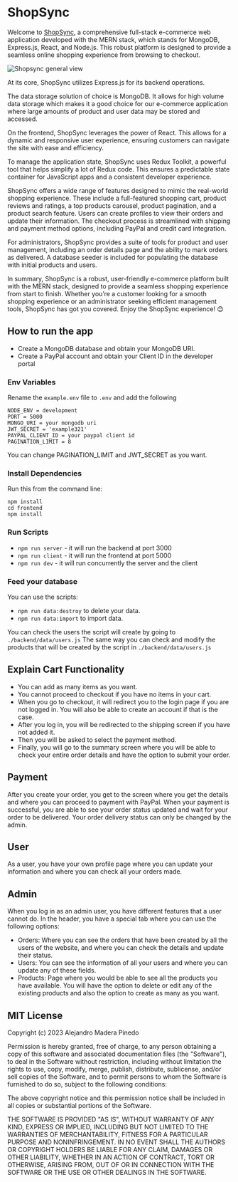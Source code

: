 # ShopSync

Welcome to [ShopSync](https://shopsync.onrender.com/), a comprehensive full-stack e-commerce web application developed with the MERN stack, which stands for MongoDB, Express.js, React, and Node.js. This robust platform is designed to provide a seamless online shopping experience from browsing to checkout.

![Shopsync general view](https://github.com/AlexMaderaP/shopsync/assets/99360250/6aaed0d7-b746-444b-8bb0-5204e51bce7f)


At its core, ShopSync utilizes Express.js for its backend operations.

The data storage solution of choice is MongoDB. It allows for high volume data storage which makes it a good choice for our e-commerce application where large amounts of product and user data may be stored and accessed.

On the frontend, ShopSync leverages the power of React. This allows for a dynamic and responsive user experience, ensuring customers can navigate the site with ease and efficiency.

To manage the application state, ShopSync uses Redux Toolkit, a powerful tool that helps simplify a lot of Redux code. This ensures a predictable state container for JavaScript apps and a consistent developer experience.

ShopSync offers a wide range of features designed to mimic the real-world shopping experience. These include a full-featured shopping cart, product reviews and ratings, a top products carousel, product pagination, and a product search feature. Users can create profiles to view their orders and update their information. The checkout process is streamlined with shipping and payment method options, including PayPal and credit card integration.

For administrators, ShopSync provides a suite of tools for product and user management, including an order details page and the ability to mark orders as delivered. A database seeder is included for populating the database with initial products and users.

In summary, ShopSync is a robust, user-friendly e-commerce platform built with the MERN stack, designed to provide a seamless shopping experience from start to finish. Whether you’re a customer looking for a smooth shopping experience or an administrator seeking efficient management tools, ShopSync has got you covered. Enjoy the ShopSync experience! 😊

## How to run the app

- Create a MongoDB database and obtain your MongoDB URI.
- Create a PayPal account and obtain your Client ID in the developer portal

### Env Variables

Rename the `example.env` file to `.env` and add the following

```
NODE_ENV = development
PORT = 5000
MONGO_URI = your mongodb uri
JWT_SECRET = 'example321'
PAYPAL_CLIENT_ID = your paypal client id
PAGINATION_LIMIT = 8
```

You can change PAGINATION_LIMIT and JWT_SECRET as you want.

### Install Dependencies

Run this from the command line:

```
npm install
cd frontend
npm install
```

### Run Scripts

- `npm run server` - it will run the backend at port 3000
- `npm run client` - it will run the frontend at port 5000
- `npm run dev` - it will run concurrently the server and the client

### Feed your database

You can use the scripts:

- `npm run data:destroy` to delete your data.
- `npm run data:import` to import data.

You can check the users the script will create by going to `./backend/data/users.js`
The same way you can check and modify the products that will be created by the script in `./backend/data/users.js`

## Explain Cart Functionality

- You can add as many items as you want.
- You cannot proceed to checkout if you have no items in your cart.
- When you go to checkout, it will redirect you to the login page if you are not logged in. You will also be able to create an account if that is the case.
- After you log in, you will be redirected to the shipping screen if you have not added it.
- Then you will be asked to select the payment method.
- Finally, you will go to the summary screen where you will be able to check your entire order details and have the option to submit your order.

## Payment

After you create your order, you get to the screen where you get the details and where you can proceed to payment with PayPal. When your payment is successful, you are able to see your order status updated and wait for your order to be delivered. Your order delivery status can only be changed by the admin.

## User

As a user, you have your own profile page where you can update your information and where you can check all your orders made.

## Admin

When you log in as an admin user, you have different features that a user cannot do. In the header, you have a special tab where you can use the following options:

- Orders: Where you can see the orders that have been created by all the users of the website, and where you can check the details and update their status.
- Users: You can see the information of all your users and where you can update any of these fields.
- Products: Page where you would be able to see all the products you have available. You will have the option to delete or edit any of the existing products and also the option to create as many as you want.

## MIT License

Copyright (c) 2023 Alejandro Madera Pinedo

Permission is hereby granted, free of charge, to any person obtaining a copy of this software and associated documentation files (the "Software"), to deal in the Software without restriction, including without limitation the rights to use, copy, modify, merge, publish, distribute, sublicense, and/or sell copies of the Software, and to permit persons to whom the Software is furnished to do so, subject to the following conditions:

The above copyright notice and this permission notice shall be included in all copies or substantial portions of the Software.

THE SOFTWARE IS PROVIDED "AS IS", WITHOUT WARRANTY OF ANY KIND, EXPRESS OR IMPLIED, INCLUDING BUT NOT LIMITED TO THE WARRANTIES OF MERCHANTABILITY, FITNESS FOR A PARTICULAR PURPOSE AND NONINFRINGEMENT. IN NO EVENT SHALL THE AUTHORS OR COPYRIGHT HOLDERS BE LIABLE FOR ANY CLAIM, DAMAGES OR OTHER LIABILITY, WHETHER IN AN ACTION OF CONTRACT, TORT OR OTHERWISE, ARISING FROM, OUT OF OR IN CONNECTION WITH THE SOFTWARE OR THE USE OR OTHER DEALINGS IN THE SOFTWARE.

